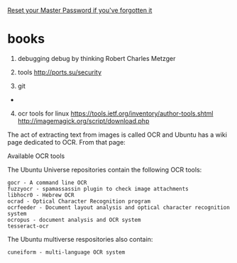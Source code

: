 [Reset your Master Password if you've forgotten it](chrome://pippki/content/resetpassword.xul)

# books
1. debugging
    debug by thinking Robert Charles Metzger

2. tools 
    http://ports.su/security

3. git 
  - 


4. ocr tools for linux 
https://tools.ietf.org/inventory/author-tools.shtml
http://imagemagick.org/script/download.php
	

The act of extracting text from images is called OCR and Ubuntu has a wiki page dedicated to OCR. From that page:

Available OCR tools

The Ubuntu Universe repositories contain the following OCR tools:

    gocr - A command line OCR
    fuzzyocr - spamassassin plugin to check image attachments
    libhocr0 - Hebrew OCR
    ocrad - Optical Character Recognition program
    ocrfeeder - Document layout analysis and optical character recognition system
    ocropus - document analysis and OCR system
    tesseract-ocr

The Ubuntu multiverse respositories also contain:

    cuneiform - multi-language OCR system
